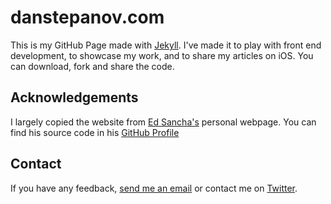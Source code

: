 # danstepanov.com

This is my GitHub Page made with [Jekyll](http://jekyll.com). I've made it to play with front end development, to showcase my work, and to share my articles on iOS. You can download, fork and share the code.

## Acknowledgements

I largely copied the website from [Ed Sancha's](http://edsancha.com) personal webpage. You can find his source code in his [GitHub Profile](https://github.com/EdSancha)

## Contact

If you have any feedback, [send me an email](mailto:dan@danstepanov.com) or contact me on [Twitter](http://twitter.com/danstepanov).

